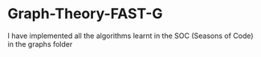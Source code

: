 # Graph-Theory-FAST-G

I have implemented all the algorithms learnt in the SOC (Seasons of Code) in the graphs folder
